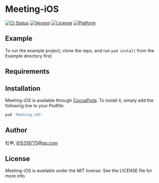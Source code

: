 # Meeting-iOS

[![CI Status](https://img.shields.io/travis/杜甲/Meeting-iOS.svg?style=flat)](https://travis-ci.org/杜甲/Meeting-iOS)
[![Version](https://img.shields.io/cocoapods/v/Meeting-iOS.svg?style=flat)](https://cocoapods.org/pods/Meeting-iOS)
[![License](https://img.shields.io/cocoapods/l/Meeting-iOS.svg?style=flat)](https://cocoapods.org/pods/Meeting-iOS)
[![Platform](https://img.shields.io/cocoapods/p/Meeting-iOS.svg?style=flat)](https://cocoapods.org/pods/Meeting-iOS)

## Example

To run the example project, clone the repo, and run `pod install` from the Example directory first.

## Requirements

## Installation

Meeting-iOS is available through [CocoaPods](https://cocoapods.org). To install
it, simply add the following line to your Podfile:

```ruby
pod 'Meeting-iOS'
```

## Author

杜甲, 815319775@qq.com

## License

Meeting-iOS is available under the MIT license. See the LICENSE file for more info.
